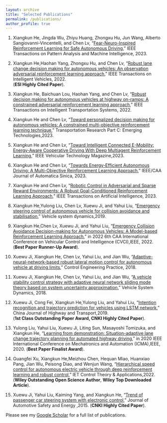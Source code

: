 ```yaml
---
layout: archive
title: "Selected Publications"
permalink: /publications/
author_profile: true
---
```


1. Xiangkun He, Jingda Wu, Zhiyu Huang, Zhongxu Hu, Jun Wang, Alberto Sangiovanni-Vincentelli, and Chen Lv, “[Fear-Neuro-Inspired Reinforcement
Learning for Safe Autonomous Driving](https://www.researchgate.net/publication/374522737_Fear-Neuro-Inspired_Reinforcement_Learning_for_Safe_Autonomous_Driving),” IEEE Transactions on Pattern Analysis and Machine Intelligence, 2023.

2. Xiangkun He,Haohan Yang, Zhongxu Hu, and Chen Lv, “[Robust lane change decision making for autonomous vehicles: An observation adversarial reinforcement learning
approach](https://www.researchgate.net/publication/359776714_Robust_Lane_Change_Decision_Making_for_Autonomous_Vehicles_An_Observation_Adversarial_Reinforcement_Learning_Approach),” IEEE Transactions on Intelligent Vehicles, 2022.
<br>(**ESI Highly Cited Paper**).

3. Xiangkun He, Baichuan Lou, Haohan Yang, and Chen Lv, “[Robust decision making for autonomous vehicles at highway on-ramps: A constrained adversarial reinforcement learning approach](https://www.researchgate.net/publication/366452372_Robust_Decision_Making_for_Autonomous_Vehicles_at_Highway_On-Ramps_A_Constrained_Adversarial_Reinforcement_Learning_Approach),” IEEE Transactions on Intelligent Transportation Systems, 2022.

4. Xiangkun He and Chen Lv, “[Toward personalized decision making for autonomous vehicles: A constrained multi-objective reinforcement learning technique](https://www.researchgate.net/publication/374338188_Toward_Personalized_Decision_Making_for_Autonomous_Vehicles_A_Constrained_Multi-Objective_Reinforcement_Learning_Technique),” Transportation Research Part C: Emerging Technologies,2023.

5. Xiangkun He and Chen Lv, “[Toward Intelligent Connected E-Mobility: Energy-Aware Cooperative Driving With Deep Multiagent Reinforcement Learning](https://www.researchgate.net/publication/372589389_Toward_Intelligent_Connected_E-Mobility_Energy-Aware_Cooperative_Driving_With_Deep_Multiagent_Reinforcement_Learning),” IEEE Vehicular Technology Magazine,2023. 

6. Xiangkun He and Chen Lv, “[Towards Energy-Efficient Autonomous Driving: A Multi-Objective Reinforcement Learning Approach](https://ieeexplore.ieee.org/stamp/stamp.jsp?arnumber=10113610),” IEEE/CAA Journal of Automatica Sinica, 2023.

7. Xiangkun He and Chen Lv, “[Robotic Control in Adversarial and Sparse Reward Environments: A Robust Goal-Conditioned Reinforcement Learning Approach](https://www.researchgate.net/publication/367217691_Robotic_Control_in_Adversarial_and_Sparse_Reward_Environments_A_Robust_Goal-Conditioned_Reinforcement_Learning_Approach),” IEEE Transactions on Artificial Intelligence, 2023.

8. Xiangkun He,Yulong Liu, Chen Lv, Xuewu Ji, and Yahui Liu, “[Emergency steering control of autonomous vehicle for collision avoidance and stabilisation](https://www.researchgate.net/publication/328690797_Emergency_steering_control_of_autonomous_vehicle_for_collision_avoidance_and_stabilisation),” Vehicle system dynamics,2019.

9.  Xiangkun He,Chen Lv, Xuewu Ji, and Yahui Liu, “[Emergency Collision Avoidance Decision-making for Autonomous Vehicles: A Model-based Reinforcement Learning
Approach](https://www.researchgate.net/publication/366148709_Emergency_Collision_Avoidance_Decision-making_for_Autonomous_Vehicles_A_Model-based_Reinforcement_Learning_Approach),” in 2022 6th CAA International Conference on Vehicular Control and Intelligence (CVCI),IEEE, 2022.
(**Best Paper Runner-Up Award**).

10. Xuewu Ji, Xiangkun He, Chen Lv, Yahui Liu, and Jian Wu, “[Adaptive-neural-network-based robust lateral motion control for autonomous vehicle at
driving limits](https://drive.google.com/file/d/1Chk6kWnLpUuaCSJ4an9sRVZ-5_M4I5OF/view),” Control Engineering Practice, 2018.

11. Xuewu Ji, Xiangkun He, Chen Lv, Yahui Liu, and Jian Wu, “[A vehicle stability control strategy with adaptive neural network sliding mode theory based on system uncertainty approximation](https://www.researchgate.net/profile/Xiangkun-He-2/publication/320728058_A_vehicle_stability_control_strategy_with_adaptive_neural_network_sliding_mode_theory_based_on_system_uncertainty_approximation/links/5c468cbf299bf12be3d9f68c/A-vehicle-stability-control-strategy-with-adaptive-neural-network-sliding-mode-theory-based-on-system-uncertainty-approximation.pdf),” Vehicle System Dynamics, 2018.

12. Xuewu Ji, Cong Fei, Xiangkun He,Yulong Liu, and Yahui Liu, “[Intention recognition and trajectory prediction for vehicles using LSTM network](https://www.researchgate.net/publication/360213803_Intention_recognition_and_trajectory_prediction_for_vehicles_using_LSTM_network_jiyuLSTMwangluodejiashiyitushibiejicheliangguijiyuce),” China Journal of Highway and Transport,2019.
<br>(**1st Class Outstanding Paper Award, CNKI Highly Cited Paper**).

13. Yulong Liu, Yahui Liu, Xuewu Ji, Liting Sun, Masayoshi Tomizuka, and Xiangkun He, “[Learning from demonstration: Situation-adaptive lane change trajectory planning for automated highway driving](https://www.researchgate.net/publication/346415094_Learning_from_Demonstration_Situation-Adaptive_Lane_Change_Trajectory_Planning_for_Automated_Highway_Driving),” in 2020 IEEE International Conference on Mechatronics and Automation (ICMA),IEEE, 2020. (**Best Paper Finalist Award**).

14. Guangfei Xu, Xiangkun He,Meizhou Chen, Hequan Miao, Huanxiao Pang, Jian Wu, Peisong Diao, and Wenjun Wang, “[Hierarchical speed control for autonomous electric vehicle through deep reinforcement learning and robust control](https://www.researchgate.net/publication/355353595_Hierarchical_speed_control_for_autonomous_electric_vehicle_through_deep_reinforcement_learning_and_robust_control),” IET Control Theory & Applications,2022.
<br>(**Wiley Outstanding Open Science Author**, **Wiley Top Downloaded Article**).

15. Xuewu Ji, Yahui Liu, Kaiming Yang, and Xiangkun He, “[Trend of passenger car steering system with electronic control](https://www.journalase.com/CN/10.3969/j.issn.1674-8484.2015.03.002),” Journal of Automotive Safety and Energy ,2015.
(**CNKI Highly Cited Paper**).

Please see my [Google Scholar](https://scholar.google.com/citations?hl=zh-CN&user=xpyS8ksAAAAJ) for a full list of publications.
